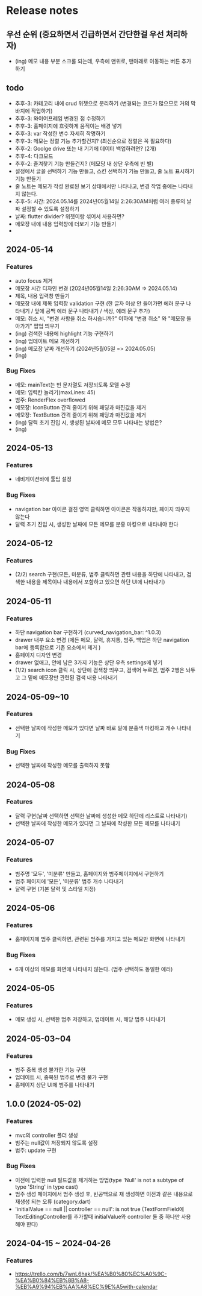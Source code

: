 # Release notes

## 우선 순위 (중요하면서 긴급하면서 간단한걸 우선 처리하자)
- (ing) 메모 내용 부분 스크롤 되는데, 우측에 맨위로, 맨아래로 이동하는 버튼 추가하기


## todo
- 추후-3: 카테고리 내에 crud 위젯으로 분리하기 (변경되는 코드가 많으므로 거의 막바지에 작업하기)
- 추후-3: 와이어프레임 변경된 점 수정하기 
- 추후-3: 홈페이지에 흐릿하게 움직이는 배경 넣기
- 추후-3: var 작성한 변수 자세히 작명하기
- 추후-3: 메모는 정렬 기능 추가할건지? (최신순으로 정렬은 꼭 필요하다) 
- 추후-2: Goolge drive 또는 내 기기에 데이터 백업하려면? (2개)
- 추후-4: 다크모드
- 추후-2: 즐겨찾기 기능 만들건지? (메모당 내 상단 우측에 빈 별)
- 설정에서 글꼴 선택하기 기능 만들고, 스킨 선택하기 기능 만들고, 줄 노트 표시하기 기능 만들기
- 줄 노트는 메모가 작성 완료된 보기 상태에서만 나타나고, 변경 작업 중에는 나타내지 않는다.
- 추후-5: 시간: 2024.05.14를 2024년05월14일 2:26:30AM처럼 여러 종류의 날짜 설정할 수 있도록 설정하기 
- 날짜: flutter divider? 위젯이랑 섞어서 사용하면?
- 메모장 내에 내용 입력창에 더보기 기능 만들기
- 

## 2024-05-14
### Features
- auto focus 제거
- 메모장 시간 디자인 변경 (2024년05월14일 2:26:30AM => 2024.05.14)
- 제목, 내용 입력창 만들기 
- 메모장 내에 제목 입력창 validation 구현 (한 글자 이상 안 들어가면 에러 문구 나타내기 / 앞에 공백 에러 문구 나타내기 / 색상, 에러 문구 추가)
- 메모: 취소 시, "변경 사항을 취소 하시습니까?" 이하에  "변경 취소" 와 "메모장 돌아가기" 팝업 띄우기
- (ing) 검색한 내용에 highlight 기능 구현하기
- (ing) 업데이트 메모 개선하기
- (ing) 메모장 날짜 개선하기 (2024년5월05일 => 2024.05.05)
- (ing)
### Bug Fixes
- 메모: mainText는 빈 문자열도 저장되도록 모델 수정
- 메모: 입력칸 늘리기(maxLines: 45) 
- 범주: RenderFlex overflowed 
- 메모장: IconButton 간격 줄이기 위해 패딩과 마진값을 제거
- 메모장: TextButton 간격 줄이기 위해 패딩과 마진값을 제거
- (ing) 달력 초기 진입 시, 생성된 날짜에 메모 모두 나타내는 방법은?
- (ing) 


## 2024-05-13
### Features
- 네비게이션바에 툴팁 설정
### Bug Fixes
- navigation bar 아이콘 걸친 영역 클릭하면 아이콘은 작동하지만, 페이지 띄우지 않는다
- 달력 초기 진입 시, 생성한 날짜에 모든 메모를 분홍 마킹으로 내타내야 한다


## 2024-05-12
### Features
- (2/2) search 구현(모든, 미분류, 범주 클릭하면 관련 내용을 하단에 나타내고, 검색한 내용을 제목이나 내용에서 포함하고 있으면 하단 UI에 나타내기) 


## 2024-05-11
### Features
- 하단 navigation bar 구현하기 (curved_navigation_bar: ^1.0.3)
- drawer 내부 요소 변경 (메든 메모, 달력, 휴지통, 범주, 백업은 하단 navigation bar에 등록함으로 기존 요소에서 제거 )
- 홈페이지 디자인 변경
- drawer 없애고, 안에 남은 3가지 기능은 상단 우측 settings에 넣기
- (1/2) search icon 클릭 시, 상단에 검색창 띄우고, 검색어 누르면, 범주 2행은 놔두고 그 밑에 메모장만 관련된 검색 내용 나타내기


## 2024-05-09~10
### Features
- 선택한 날짜에 작성한 메모가 있다면 날짜 바로 밑에 분홍색 마킹하고 개수 나타내기
### Bug Fixes
- 선택한 날짜에 작성한 메모를 출력하지 못함  


## 2024-05-08
### Features
- 달력 구현(날짜 선택하면 선택한 날짜에 생성한 메모 하단에 리스트로 나타내기)
- 선택한 날짜에 작성한 메모가 있다면 그 날짜에 작성한 모든 메모를 나타내기


## 2024-05-07
### Features
- 범주명 '모두', '미분류' 만들고, 홈페이지와 범주페이지에서 구현하기
- 범주 페이지에 '모든', '미분류' 범주 개수 나타내기 
- 달력 구현 (기본 달력 및 스타일 지정)


## 2024-05-06
### Features
- 홈페이지에 범주 클릭하면, 관련된 범주를 가지고 있는 메모만 화면에 나타내기 
### Bug Fixes
- 6개 이상의 메모를 화면에 나타내지 않는다. (범주 선택하도 동일한 에러)


## 2024-05-05
### Features 
- 메모 생성 시, 선택한 범주 저장하고, 업데이트 시, 해당 범주 나타내기


## 2024-05-03~04
### Features
- 범주 중복 생성 불가한 기능 구현
- 업데이트 시, 중복된 범주로 변경 불가 구현
- 홈페이지 상단 UI에 범주를 나타내기


## 1.0.0 (2024-05-02)
### Features
- mvc의 controller 폴더 생성
- 범주는 null값이 저장되지 않도록 설정
- 범주: update 구현
### Bug Fixes
- 이전에 입력한 null 필드값을 제거하는 방법(type 'Null' is not a subtype of type 'String' in type cast)
- 범주 생성 페이지에서 범주 생성 후, 빈공백으로 재 생성하면 이전과 같은 내용으로 재생성 되는 오류 (category.dart)
- 'initialValue == null || controller == null': is not true (TextFormField에 TextEditingController를 추가할때 initialValue와 controller 둘 중 하나만 사용해야 한다)


## 2024-04-15 ~ 2024-04-26
### Features
- https://trello.com/b/7wnL6hak/%EA%B0%80%EC%A0%9C-%EA%B0%84%EB%8B%A8-%EB%A9%94%EB%AA%A8%EC%9E%A5with-calendar